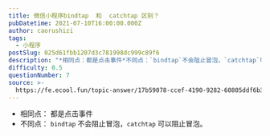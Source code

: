 ```yaml
---
title: 微信小程序bindtap  和  catchtap 区别？
pubDatetime: 2021-07-10T16:00:00.000Z
author: caorushizi
tags:
  - 小程序
postSlug: 025d61fbb1207d3c781998dc999c89f6
description: "*相同点：都是点击事件*不同点：`bindtap`不会阻止冒泡，`catchtap`可以阻止冒泡。"
difficulty: 0.5
questionNumber: 7
source: >-
  https://fe.ecool.fun/topic-answer/17b59078-ccef-4190-9282-60805ddf6b3f?orderBy=updateTime&order=desc&tagId=23
---
```


- 相同点： 都是点击事件
- 不同点： `bindtap` 不会阻止冒泡，`catchtap` 可以阻止冒泡。
